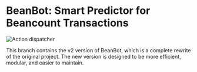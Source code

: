 # BeanBot: Smart Predictor for Beancount Transactions

![Action dispatcher](https://github.com/cvcore/beanbot/actions/workflows/actions-dispatcher.yml/badge.svg)

This branch contains the v2 version of BeanBot, which is a complete rewrite of the original project. The new version is designed to be more efficient, modular, and easier to maintain.
